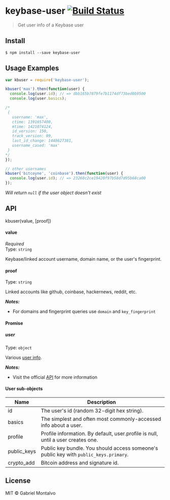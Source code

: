 # keybase-user [![Build Status](https://travis-ci.org/gmontalvoriv/keybase-user.svg?branch=master)](https://travis-ci.org/gmontalvoriv/keybase-user)

> Get user info of a Keybase user

## Install

```
$ npm install --save keybase-user
```

## Usage Examples

```js
var kbuser = require('keybase-user');

kbuser('max').then(function(user) {
  console.log(user.id); // => dbb165b7879fe7b1174df73bed0b9500
  console.log(user.basics);

/* 
 {
   username: 'max',
   ctime: 1391657400,
   mtime: 1421074124,
   id_version: 150,
   track_version: 99,
   last_id_change: 1448627381,
   username_cased: 'max'
 }
*/
});
```

```js
// other usernames
kbuser('bitcoyne', 'coinbase').then(function(user) {
  console.log(user.id); // => 23260c2ce19420f97b58d7d95b68ca00
});
```
*Will return `null` if the user object doesn't exist*

## API

kbuser(value, [proof])

#### value

*Required*  
Type: `string`

Keybase/linked account username, domain name, or the user's fingerprint.

#### proof

Type: `string`  

Linked accounts like github, coinbase, hackernews, reddit, etc.

***Notes:*** 

- For domains and fingerprint queries use `domain` and `key_fingerprint`

#### Promise

##### user

Type: `object`

Various [user info](https://keybase.io/docs/api/1.0/user_objects).

***Notes:*** 

- Visit the official [API](https://keybase.io/docs/api/1.0) for more information

#### User sub-objects

| Name  | Description |
| ----- | ----------- |
| id    | The user's id (random 32-digit hex string). |
| basics | The simplest and often most commonly-accessed info about a user. |
| profile  | Profile information. By default, user.profile is null, until a user creates one. |
| public_keys  | Public key bundle. You should access someone's public key with `public_keys.primary`.|
| crypto_add  | Bitcoin address and signature id.  |

## License

MIT © Gabriel Montalvo
